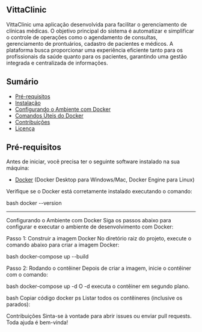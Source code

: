 ## VittaClinic

VittaClinic uma aplicação desenvolvida para facilitar o gerenciamento de clínicas médicas. O objetivo principal do sistema é automatizar e simplificar o controle de operações como o agendamento de consultas, gerenciamento de prontuários, cadastro de pacientes e médicos. A plataforma busca proporcionar uma experiência eficiente tanto para os profissionais da saúde quanto para os pacientes, garantindo uma gestão integrada e centralizada de informações.

## Sumário

- [Pré-requisitos](#pré-requisitos)
- [Instalação](#instalação)
- [Configurando o Ambiente com Docker](#configurando-o-ambiente-com-docker)
- [Comandos Úteis do Docker](#comandos-úteis-do-docker)
- [Contribuições](#contribuições)
- [Licença](#licença)

## Pré-requisitos

Antes de iniciar, você precisa ter o seguinte software instalado na sua máquina:

- [Docker](https://www.docker.com/get-started) (Docker Desktop para Windows/Mac, Docker Engine para Linux)

Verifique se o Docker está corretamente instalado executando o comando:

bash
docker --version

-------------------------------------------------------------------------------------------------------------

Configurando o Ambiente com Docker
Siga os passos abaixo para configurar e executar o ambiente de desenvolvimento com Docker:

Passo 1: Construir a imagem Docker
No diretório raiz do projeto, execute o comando abaixo para criar a imagem Docker:

bash
docker-compose up --build

Passo 2: Rodando o contêiner
Depois de criar a imagem, inicie o contêiner com o comando:

bash
docker-compose up -d
O -d executa o contêiner em segundo plano.

bash
Copiar código
docker ps
Listar todos os contêineres (inclusive os parados):

Contribuições
Sinta-se à vontade para abrir issues ou enviar pull requests. Toda ajuda é bem-vinda!
